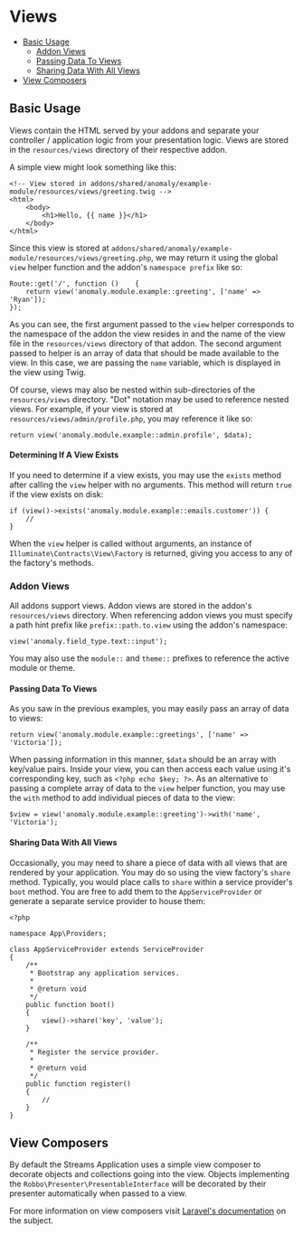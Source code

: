 # Views

- [Basic Usage](#basic-usage)
    - [Addon Views](#addon-views)
    - [Passing Data To Views](#passing-data-to-views)
    - [Sharing Data With All Views](#sharing-data-with-all-views)
- [View Composers](#view-composers)

<a name="basic-usage"></a>
## Basic Usage

Views contain the HTML served by your addons and separate your controller / application logic from your presentation logic. Views are stored in the `resources/views` directory of their respective addon.

A simple view might look something like this:

    <!-- View stored in addons/shared/anomaly/example-module/resources/views/greeting.twig -->
    <html>
        <body>
            <h1>Hello, {{ name }}</h1>
        </body>
    </html>

Since this view is stored at `addons/shared/anomaly/example-module/resources/views/greeting.php`, we may return it using the global `view` helper function and the addon's `namespace prefix` like so:

    Route::get('/', function ()    {
        return view('anomaly.module.example::greeting', ['name' => 'Ryan']);
    });

As you can see, the first argument passed to the `view` helper corresponds to the namespace of the addon the view resides in and the name of the view file in the `resources/views` directory of that addon. The second argument passed to helper is an array of data that should be made available to the view. In this case, we are passing the `name` variable, which is displayed in the view using Twig.

Of course, views may also be nested within sub-directories of the `resources/views` directory. "Dot" notation may be used to reference nested views. For example, if your view is stored at `resources/views/admin/profile.php`, you may reference it like so:

    return view('anomaly.module.example::admin.profile', $data);

#### Determining If A View Exists

If you need to determine if a view exists, you may use the `exists` method after calling the `view` helper with no arguments. This method will return `true` if the view exists on disk:

    if (view()->exists('anomaly.module.example::emails.customer')) {
        //
    }

When the `view` helper is called without arguments, an instance of `Illuminate\Contracts\View\Factory` is returned, giving you access to any of the factory's methods.

<a name="addon-views"></a>
### Addon Views

All addons support views. Addon views are stored in the addon's `resources/views` directory. When referencing addon views you must specify a path hint prefix like `prefix::path.to.view` using the addon's namespace:

	view('anomaly.field_type.text::input');

You may also use the `module::` and `theme::` prefixes to reference the active module or theme.

<a name="passing-data-to-views"></a>
#### Passing Data To Views

As you saw in the previous examples, you may easily pass an array of data to views:

    return view('anomaly.module.example::greetings', ['name' => 'Victoria']);

When passing information in this manner, `$data` should be an array with key/value pairs. Inside your view, you can then access each value using it's corresponding key, such as `<?php echo $key; ?>`. As an alternative to passing a complete array of data to the `view` helper function, you may use the `with` method to add individual pieces of data to the view:

    $view = view('anomaly.module.example::greeting')->with('name', 'Victoria');

<a name="sharing-data-with-all-views"></a>
#### Sharing Data With All Views

Occasionally, you may need to share a piece of data with all views that are rendered by your application. You may do so using the view factory's `share` method. Typically, you would place calls to `share` within a service provider's `boot` method. You are free to add them to the `AppServiceProvider` or generate a separate service provider to house them:

    <?php

    namespace App\Providers;

    class AppServiceProvider extends ServiceProvider
    {
        /**
         * Bootstrap any application services.
         *
         * @return void
         */
        public function boot()
        {
            view()->share('key', 'value');
        }

        /**
         * Register the service provider.
         *
         * @return void
         */
        public function register()
        {
            //
        }
    }

<a name="view-composers"></a>
## View Composers

By default the Streams Application uses a simple view composer to decorate objects and collections going into the view. Objects implementing the `Robbo\Presenter\PresentableInterface` will be decorated by their presenter automatically when passed to a view.

For more information on view composers visit [Laravel's documentation](http://laravel.com/docs/5.1/views#view-composers) on the subject.